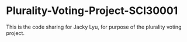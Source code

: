 # Plurality-Voting-Project-SCI30001

This is the code sharing for Jacky Lyu, for purpose of the plurality voting project. 
